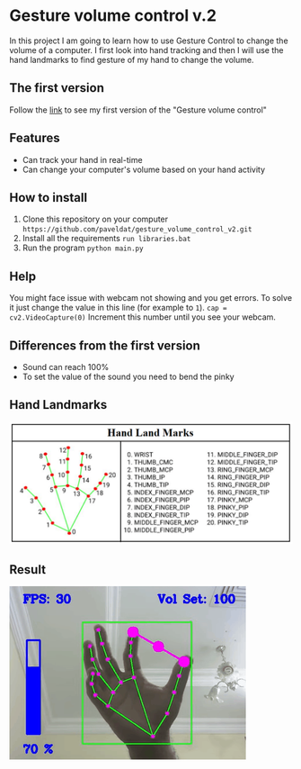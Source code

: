 # Gesture volume control v.2
In this project I am going to learn how to use Gesture Control to change the volume of a computer. 
I first look into hand tracking and then I will use the hand landmarks to find gesture of my hand to change the volume.

## The first version
Follow the [link](https://github.com/paveldat/gesture_volume_control) to see my first version of the "Gesture volume control"

## Features
* Can track your hand in real-time
* Can change your computer's volume based on your hand activity

## How to install
1. Clone this repository on your computer
`https://github.com/paveldat/gesture_volume_control_v2.git`
2. Install all the requirements
`run libraries.bat`
3. Run the program
`python main.py`

## Help
You might face issue with webcam not showing and you get errors.
To solve it just change the value in this line (for example to `1`).
`cap = cv2.VideoCapture(0)`
Increment this number until you see your webcam.

## Differences from the first version
* Sound can reach 100%
* To set the value of the sound you need to bend the pinky

## Hand Landmarks
<img src="https://github.com/paveldat/gesture_volume_control_v2/blob/main/img/HandLandmarks.png">

## Result
![Alt Text](https://github.com/paveldat/gesture_volume_control_v2/blob/main/img/1.gif)